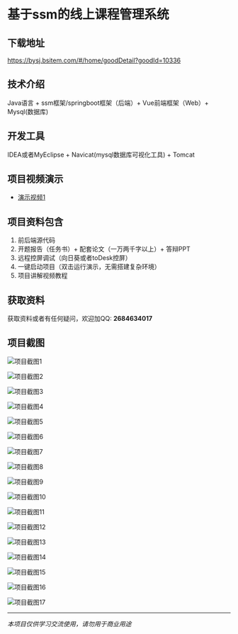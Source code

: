 # 基于ssm的线上课程管理系统

## 下载地址
https://bysj.bsitem.com/#/home/goodDetail?goodId=10336

## 技术介绍
Java语言 + ssm框架/springboot框架（后端）+ Vue前端框架（Web）+ Mysql(数据库)

## 开发工具
IDEA或者MyEclipse + Navicat(mysql数据库可视化工具) + Tomcat

## 项目视频演示
- [演示视频1](https://graduation-images.oss-cn-beijing.aliyuncs.com/videos/828%E5%A5%97ssm%E5%BD%95%E5%83%8F/10336_ssm180%E5%9F%BA%E4%BA%8Essm%E7%9A%84%E7%BA%BF%E4%B8%8A%E8%AF%BE%E7%A8%8B%E7%AE%A1%E7%90%86%E7%B3%BB%E7%BB%9F%E5%BD%95%E5%83%8F.mp4)

## 项目资料包含
1. 前后端源代码
2. 开题报告（任务书）+ 配套论文（一万两千字以上）+ 答辩PPT
3. 远程控屏调试（向日葵或者toDesk控屏）
4. 一键启动项目（双击运行演示，无需搭建复杂环境）
5. 项目讲解视频教程

## 获取资料
获取资料或者有任何疑问，欢迎加QQ: **2684634017**

## 项目截图
![项目截图1](https://graduation-images.oss-cn-beijing.aliyuncs.com/图片/10336/毕设论坛项目主图.jpg)

![项目截图2](https://graduation-images.oss-cn-beijing.aliyuncs.com/图片/10336/1.png)

![项目截图3](https://graduation-images.oss-cn-beijing.aliyuncs.com/图片/10336/2.png)

![项目截图4](https://graduation-images.oss-cn-beijing.aliyuncs.com/图片/10336/3.png)

![项目截图5](https://graduation-images.oss-cn-beijing.aliyuncs.com/图片/10336/4.png)

![项目截图6](https://graduation-images.oss-cn-beijing.aliyuncs.com/图片/10336/5.png)

![项目截图7](https://graduation-images.oss-cn-beijing.aliyuncs.com/图片/10336/6.png)

![项目截图8](https://graduation-images.oss-cn-beijing.aliyuncs.com/图片/10336/7.png)

![项目截图9](https://graduation-images.oss-cn-beijing.aliyuncs.com/图片/10336/8.png)

![项目截图10](https://graduation-images.oss-cn-beijing.aliyuncs.com/图片/10336/9.png)

![项目截图11](https://graduation-images.oss-cn-beijing.aliyuncs.com/图片/10336/10.png)

![项目截图12](https://graduation-images.oss-cn-beijing.aliyuncs.com/图片/10336/11.png)

![项目截图13](https://graduation-images.oss-cn-beijing.aliyuncs.com/图片/10336/12.png)

![项目截图14](https://graduation-images.oss-cn-beijing.aliyuncs.com/图片/10336/13.png)

![项目截图15](https://graduation-images.oss-cn-beijing.aliyuncs.com/图片/10336/14.png)

![项目截图16](https://graduation-images.oss-cn-beijing.aliyuncs.com/图片/10336/15.png)

![项目截图17](https://graduation-images.oss-cn-beijing.aliyuncs.com/图片/10336/16.png)

---
*本项目仅供学习交流使用，请勿用于商业用途*
